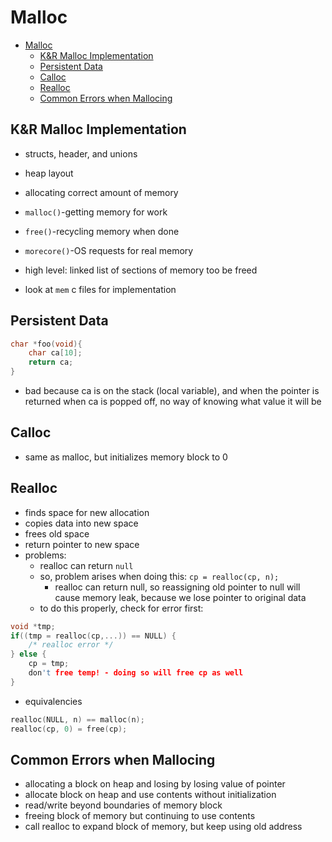 # Malloc
- [Malloc](#malloc)
    - [K&R Malloc Implementation](#kr-malloc-implementation)
    - [Persistent Data](#persistent-data)
    - [Calloc](#calloc)
    - [Realloc](#realloc)
    - [Common Errors when Mallocing](#common-errors-when-mallocing)
## K&R Malloc Implementation
- structs, header, and unions
- heap layout
- allocating correct amount of memory
- `malloc()`-getting memory for work
- `free()`-recycling memory when done
- `morecore()`-OS requests for real memory

- high level: linked list of sections of memory too be freed
- look at `mem` c files for implementation

## Persistent Data
```c
char *foo(void){
    char ca[10];
    return ca;
}
```
- bad because ca is on the stack (local variable), and when the pointer is returned when ca is popped off, no way of knowing what value it will be

## Calloc
- same as malloc, but initializes memory block to 0

## Realloc
- finds space for new allocation
- copies data into new space
- frees old space
- return pointer to new space
- problems:
    - realloc can return `null`
    - so, problem arises when doing this: `cp = realloc(cp, n);`
        - realloc can return null, so reassigning old pointer to null will cause memory leak, because we lose pointer to original data
    - to do this properly, check for error first:

```c
void *tmp;
if((tmp = realloc(cp,...)) == NULL) {
    /* realloc error */
} else {
    cp = tmp;
    don't free temp! - doing so will free cp as well
}
```
- equivalencies

```c
realloc(NULL, n) == malloc(n);
realloc(cp, 0) = free(cp);
```

## Common Errors when Mallocing
- allocating a block on heap and losing by losing value of pointer
- allocate block on heap and use contents without initialization
- read/write beyond boundaries of memory block
- freeing block of memory but continuing to use contents
- call realloc to expand block of memory, but keep using old address